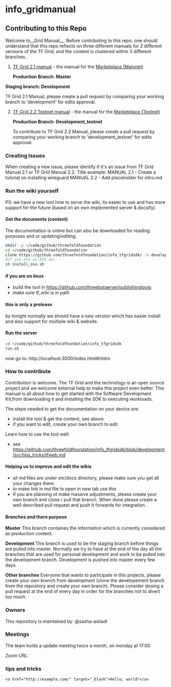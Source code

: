 # info_gridmanual

## Contributing to this Repo

Welcome to__Grid Manual__.
Before contributing to this repo, one should understand that this repo reflects on three different manuals for 2 different versions of the TF Grid, and the content is clustered within 3 different branches.

1. [TF Grid 2.1 manual](manual.threefold.io) - the manual for the [Marketplace (Mainnet)](marketplace.grid.tf)
   
   __Production Branch: Master__
   
  __Staging branch: Development__
   
   TF Grid 2.1 Manual, please create a pull request by comparing your working branch to 'development' for edits approval.
  
2. [TF Grid 2.2 Testnet manual](manual-testnet.threefold.io) - the manual for the [Marketplace (Testnet)](staging.marketplace.threefold.me)

    __Production Branch: Development_testnet__
    
    To contribute to TF Grid 2.2 Manual, please create a pull request by comparing your working branch to 'development_testnet' for edits approval.

### Creating Issues
When creating a new issue, please identify if it's an issue from TF Grid Manual 2.1 or TF Grid Manual 2.2.
Title example:
MANUAL 2.1 - Create a tutorial on installing wireguard
MANUAL 2.2 - Add placeholder for intro.md

### Run the wiki yourself

PS: we have a new tool how to serve the wiki, its easier to use and has more support for the future (based on an own implemented server & docsify)

#### Get the documents (content)

The documentation is online but can also be downloaded for reading purposes and or updating/editing. 

```bash
mkdir -p ~/code/github/threefoldfoundation
cd ~/code/github/threefoldfoundation
clone https://github.com/threefoldfoundation/info_tfgridsdk/ -b development
#if you are on OSX do:
sh install_osx.sh
```

#### if you are on linux

- build the tool in https://github.com/threebotserver/publishingtools
- make sure tf_wiki is in path

#### this is only a prelease

by tonight normally we should have a new version which has easier install and also support for multiple wiki & website.

#### Run the server

```bash
cd ~/code/github/threefoldfoundation/info_tfgridsdk
run.sh
```

now go to: http://localhost:3000/index.html#/intro

### How to contribute

Contribution is welcome.  The TF Grid and the technology is an open source project and we welcome external help to make this project even better.  This manual is all about how to get started with the Software Development Kit,from downloading it and installing the SDK to executing workloads.

The steps needed to get the documentation on your device are:
- install the tool & get the content, see above
- if you want to edit, create your own branch to edit

Learn how to use the tool well:

- see https://github.com/threefoldfoundation/info_tfgridsdk/blob/development/src/tips_tricks/tfweb.md


#### Helping us to improve and edit the wikis

- all md files are under src/docs directory, please make sure you get all your changes there.
- to make link in md file to open in new tab use this 
- if you are planning ot make massive adjustments, please create your own branch and  clone / pull that branch.  When done please create a well described pull request and push it forwards for integration.

#### Branches and there purpose

**Master** This branch containes the information which is currently considered as production content.

**Development** This branch is used to be the staging branch before things are pulled into master.  Normally we try to have at the end of the day all the branches that are used for personal development and work to be pulled into the development branch.  Development is pushed into master every few days.

**Other branches**  Everyone that wants to participate in this projects, please create your own branch from development (clone the developement branch from the repository and create your own branch).  Please consider dooing a pull request at the end of every day in order for the branches not to divert too much.


### Owners

This repository is maintained by:
@sasha-astiadi

### Meetings
The team holds a update meeting twice a month, on monday at 17:00

<!-- TODO: create and enter a zoon link for the meeting -->
Zoom URL: 

### tips and tricks

```
<a href="http://example.com/" target="_blank">Hello, world!</a>
```

